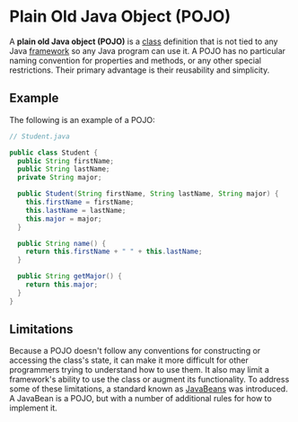 # Plain Old Java Object (POJO)

A **plain old Java object (POJO)** is a [class](https://www.codecademy.com/resources/docs/java/classes) definition that is not tied to any Java [framework](https://www.codecademy.com/resources/docs/general/framework) so any Java program can use it. A POJO has no particular naming convention for properties and methods, or any other special restrictions. Their primary advantage is their reusability and simplicity.

## Example

The following is an example of a POJO:

```java
// Student.java

public class Student {
  public String firstName;
  public String lastName;
  private String major;

  public Student(String firstName, String lastName, String major) {
    this.firstName = firstName;
    this.lastName = lastName;
    this.major = major;
  }

  public String name() {
    return this.firstName + " " + this.lastName;
  }

  public String getMajor() {
    return this.major;
  }
}
```

## Limitations

Because a POJO doesn't follow any conventions for constructing or accessing the class's state, it can make it more difficult for other programmers trying to understand how to use them. It also may limit a framework's ability to use the class or augment its functionality. To address some of these limitations, a standard known as [JavaBeans](https://www.codecademy.com/resources/docs/java/javabeans) was introduced. A JavaBean is a POJO, but with a number of additional rules for how to implement it.